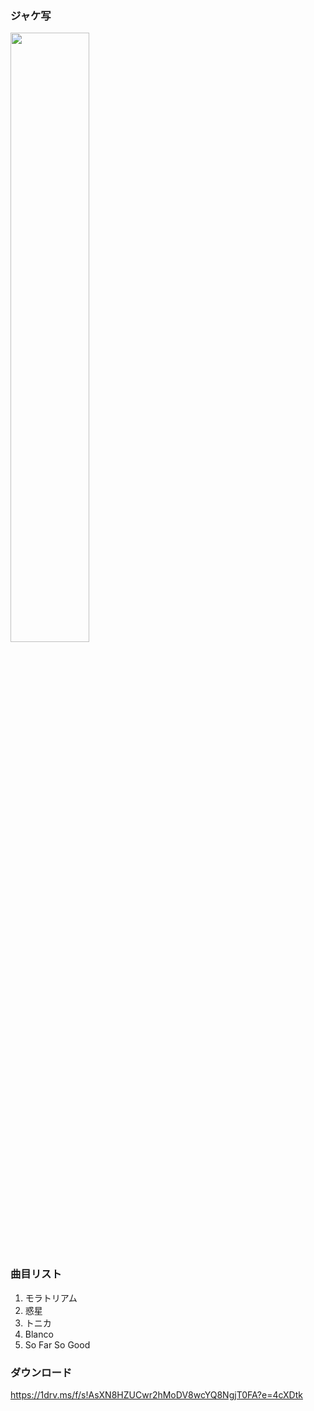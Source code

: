 ### ジャケ写

<div><img src="https://github.com/KawausoJyou/KawausoJyou.github.io/assets/92703641/3b6b2462-3584-4b0f-8d85-2e11911c0f9b" width="50%" height="50%"></div>

### 曲目リスト

1. モラトリアム
2. 惑星
3. トニカ
4. Blanco
5. So Far So Good

### ダウンロード

https://1drv.ms/f/s!AsXN8HZUCwr2hMoDV8wcYQ8NgjT0FA?e=4cXDtk